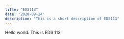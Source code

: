 ```yaml
---
title: "EDS113"
date: "2020-09-24"
description: "This is a short description of EDS113"
---
```


Hello world. This is EDS 113



